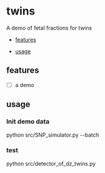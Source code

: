 # twins

A demo of fetal fractions for twins

* [features](#features)

* [usage](#usage)

## features

* [ ] a demo

## usage

### Init demo data

python src/SNP_simulator.py --batch

### test

python src/detector_of_dz_twins.py

